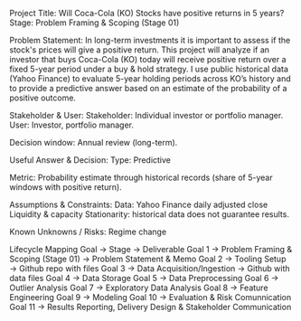 Project Title:
Will Coca-Cola (KO) Stocks have positive returns in 5 years?
Stage: Problem Framing & Scoping (Stage 01)

Problem Statement:
In long-term investments it is important to assess if the stock's prices will give a positive return. This project will analyze if an investor that buys Coca-Cola (KO) today will receive positive return over a fixed 5-year period under a buy & hold strategy. 
I use public historical data (Yahoo Finance) to evaluate 5-year holding periods across KO’s history and to provide a predictive answer based on an estimate of the probability of a positive outcome.

Stakeholder & User:
Stakeholder: Individual investor or portfolio manager.
User: Investor, portfolio manager.

Decision window: 
Annual review (long-term).

Useful Answer & Decision:
Type: Predictive

Metric: 
Probability estimate through historical records (share of 5-year windows with positive return).

Assumptions & Constraints:
Data: Yahoo Finance daily adjusted close 
Liquidity & capacity
Stationarity: historical data does not guarantee results.

Known Unknowns / Risks:
Regime change 

Lifecycle Mapping
Goal → Stage → Deliverable
Goal 1 → Problem Framing & Scoping (Stage 01) → Problem Statement & Memo
Goal 2 → Tooling Setup → Github repo with files
Goal 3 → Data Acquisition/Ingestion → Github with data files
Goal 4 → Data Storage 
Goal 5 → Data Preprocessing
Goal 6 → Outlier Analysis
Goal 7 → Exploratory Data Analysis
Goal 8 → Feature Engineering
Goal 9 → Modeling
Goal 10 → Evaluation & Risk Comunnication
Goal 11 → Results Reporting, Delivery Design & Stakeholder Communication

